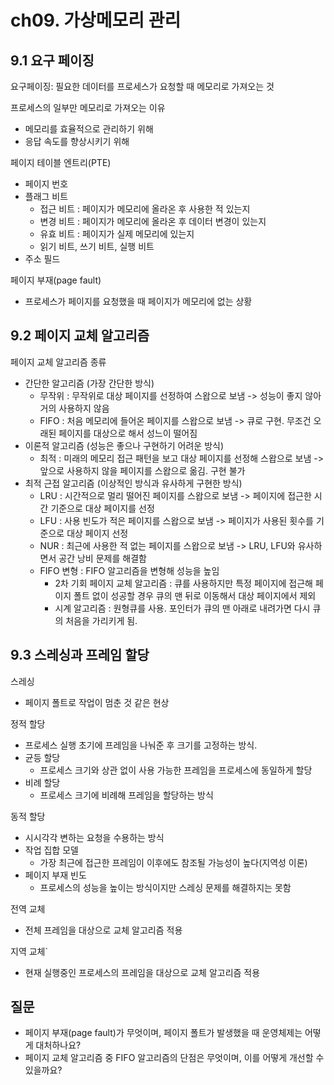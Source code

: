 # ch09. 가상메모리 관리

## 9.1 요구 페이징

요구페이징: 필요한 데이터를 프로세스가 요청할 때 메모리로 가져오는 것

프로세스의 일부만 메모리로 가져오는 이유

- 메모리를 효율적으로 관리하기 위해
- 응답 속도를 향상시키기 위해

페이지 테이블 엔트리(PTE)

- 페이지 번호
- 플래그 비트
  - 접근 비트 : 페이지가 메모리에 올라온 후 사용한 적 있는지
  - 변경 비트 : 페이지가 메모리에 올라온 후 데이터 변경이 있는지
  - 유효 비트 : 페이지가 실제 메모리에 있는지
  - 읽기 비트, 쓰기 비트, 실행 비트
- 주소 필드

페이지 부재(page fault)

- 프로세스가 페이지를 요청했을 때 페이지가 메모리에 없는 상황

## 9.2 페이지 교체 알고리즘

페이지 교체 알고리즘 종류

- 간단한 알고리즘 (가장 간단한 방식)
  - 무작위 : 무작위로 대상 페이지를 선정하여 스왑으로 보냄 -> 성능이 좋지 않아 거의 사용하지 않음
  - FIFO : 처음 메모리에 들어온 페이지를 스왑으로 보냄 -> 큐로 구현. 무조건 오래된 페이지를 대상으로 해서 성느이 떨어짐
- 이론적 알고리즘 (성능은 좋으나 구현하기 어려운 방식)
  - 최적 : 미래의 메모리 접근 패턴을 보고 대상 페이지를 선정해 스왑으로 보냄 -> 앞으로 사용하지 않을 페이지를 스왑으로 옮김. 구현 불가
- 최적 근접 알고리즘 (이상적인 방식과 유사하게 구현한 방식)
  - LRU : 시간적으로 멀리 떨어진 페이지를 스왑으로 보냄 -> 페이지에 접근한 시간 기준으로 대상 페이지를 선정
  - LFU : 사용 빈도가 적은 페이지를 스왑으로 보냄 -> 페이지가 사용된 횟수를 기준으로 대상 페이지 선정
  - NUR : 최근에 사용한 적 없는 페이지를 스왑으로 보냄 -> LRU, LFU와 유사하면서 공간 낭비 문제를 해결함
  - FIFO 변형 : FIFO 알고리즘을 변형해 성능을 높임
    - 2차 기회 페이지 교체 알고리즘 : 큐를 사용하지만 특정 페이지에 접근해 페이지 폴트 없이 성공할 경우 큐의 맨 뒤로 이동해서 대상 페이지에서 제외
    - 시계 알고리즘 : 원형큐를 사용. 포인터가 큐의 맨 아래로 내려가면 다시 큐의 처음을 가리키게 됨.

## 9.3 스레싱과 프레임 할당

스레싱

- 페이지 폴트로 작업이 멈춘 것 같은 현상

정적 할당

- 프로세스 실행 초기에 프레임을 나눠준 후 크기를 고정하는 방식.
- 균등 할당
  - 프로세스 크기와 상관 없이 사용 가능한 프레임을 프로세스에 동일하게 할당
- 비례 할당
  - 프로세스 크기에 비례해 프레임을 할당하는 방식

동적 할당

- 시시각각 변하는 요청을 수용하는 방식
- 작업 집합 모델
  - 가장 최근에 접근한 프레임이 이후에도 참조될 가능성이 높다(지역성 이론)
- 페이지 부재 빈도
  - 프로세스의 성능을 높이는 방식이지만 스레싱 문제를 해결하지는 못함

전역 교체

- 전체 프레임을 대상으로 교체 알고리즘 적용

지역 교체`

- 현재 실행중인 프로세스의 프레임을 대상으로 교체 알고리즘 적용

## 질문

- 페이지 부재(page fault)가 무엇이며, 페이지 폴트가 발생했을 때 운영체제는 어떻게 대처하나요?
- 페이지 교체 알고리즘 중 FIFO 알고리즘의 단점은 무엇이며, 이를 어떻게 개선할 수 있을까요?
